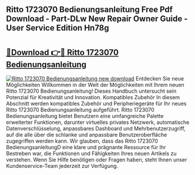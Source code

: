 ## Ritto 1723070 Bedienungsanleitung Free Pdf Download - Part-DLw New Repair Owner Guide - User Service Edition Hn78g

# <h2><a href="http://df5ix1b.blite.top/?on=Ritto+1723070+Bedienungsanleitung">🔗Download 👉🔴 Ritto 1723070 Bedienungsanleitung</a></h2>

[![Ritto 1723070 Bedienungsanleitung new download](https://i.imgur.com/lujVjoI.png)](http://df5ix1b.blite.top/?on=Ritto+1723070+Bedienungsanleitung)
Entdecken Sie neue Möglichkeiten Willkommen in der Welt der Möglichkeiten mit Ihrem neuen Ritto 1723070 Bedienungsanleitung! Dieses Handbuch untersucht sein Potenzial für Kreativität und Innovation. Kompatibles Zubehör In diesem Abschnitt werden kompatibles Zubehör und Peripheriegeräte für Ihr neues Ritto 1723070 Bedienungsanleitung aufgeführt. Ritto 1723070 Bedienungsanleitung bietet Benutzern eine umfangreiche Palette erweiterter Funktionen, darunter virtuelles privates Netzwerk, automatische Datenverschlüsselung, anpassbares Dashboard und Mehrbenutzerzugriff, auf die alle über die schlanke und anpassbare Benutzeroberfläche zugegriffen werden kann. Wir glauben, dass das Ritto 1723070 BedienungsanleitungD eine klare und prägnante Ressource für Ihr Bestreben war, die Funktionen und Fähigkeiten Ihres neuen Artikels zu verstehen. Wenn Sie Hilfe benötigen oder Fragen haben, steht Ihnen unser Kundenservice-Team jederzeit zur Verfügung.
